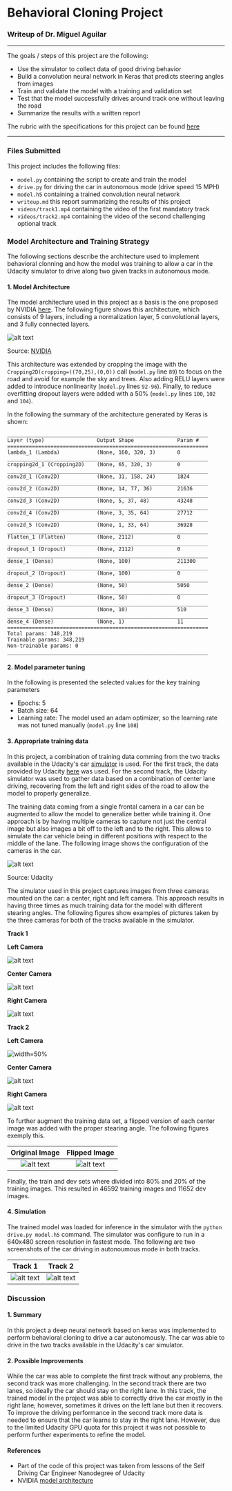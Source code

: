 # **Behavioral Cloning Project** 

### Writeup of Dr. Miguel Aguilar
---

The goals / steps of this project are the following:

* Use the simulator to collect data of good driving behavior
* Build a convolution neural network in Keras that predicts steering angles from images
* Train and validate the model with a training and validation set
* Test that the model successfully drives around track one without leaving the road
* Summarize the results with a written report


[//]: # (Image References)

[image1]: ./images/cnn-architecture-624x890.png "Model"
[image2]: ./images/carnd-using-multiple-cameras.png "Cameras"
[image3]: ./images/track1_left.jpg "Track 1 left" 
[image4]: ./images/track1_center.jpg "Track 1 center"
[image5]: ./images/track1_right.jpg "Track 1 right"
[image6]: ./images/track2_left.jpg "Track 2 left"
[image7]: ./images/track2_center.jpg "Track 2 center"
[image8]: ./images/track2_right.jpg "Track 2 right"
[image9]: ./images/track2_center_flipped.jpg "Track 2 flipped"
[image10]: ./images/track1.png "Track 1"
[image11]: ./images/track2.png "Track 2"


The rubric with the specifications for this project can be found [here](https://review.udacity.com/#!/rubrics/432/view)

---
### Files Submitted

This project includes the following files:

* `model.py` containing the script to create and train the model
* `drive.py` for driving the car in autonomous mode (drive speed 15 MPH)
* `model.h5` containing a trained convolution neural network 
* `writeup.md` this report summarizing the results of this project
* `videos/track1.mp4` containing the video of the first mandatory track
* `videos/track2.mp4` containing the video of the second challenging optional track

### Model Architecture and Training Strategy

The following sections describe the architecture used to implement behavioral clonning and how the model was training to allow a car in the Udacity simulator to drive along two given tracks in autonomous mode.

#### 1. Model Architecture

The model architecture used in this project as a basis is the one proposed by NVIDIA [here](https://devblogs.nvidia.com/deep-learning-self-driving-cars/). The following figure shows this architecture, which consists of 9 layers, including a normalization layer, 5 convolutional layers, and 3 fully connected layers. 

![alt text][image1]

Source: [NVIDIA](https://devblogs.nvidia.com/deep-learning-self-driving-cars/)

This architecture was extended by cropping the image with the `Cropping2D(cropping=((70,25),(0,0))` call  (`model.py` line `89`) to focus on the road and avoid for example the sky and trees. Also adding RELU layers were added to introduce nonlinearity (`model.py` lines `92-96`). Finally, to reduce overfitting dropout layers were added with a 50% (`model.py` lines `100`, `102` and `104`).

In the following the summary of the architecture generated by Keras is shown:

```
_________________________________________________________________
Layer (type)                 Output Shape              Param #   
=================================================================
lambda_1 (Lambda)            (None, 160, 320, 3)       0         
_________________________________________________________________
cropping2d_1 (Cropping2D)    (None, 65, 320, 3)        0         
_________________________________________________________________
conv2d_1 (Conv2D)            (None, 31, 158, 24)       1824      
_________________________________________________________________
conv2d_2 (Conv2D)            (None, 14, 77, 36)        21636     
_________________________________________________________________
conv2d_3 (Conv2D)            (None, 5, 37, 48)         43248     
_________________________________________________________________
conv2d_4 (Conv2D)            (None, 3, 35, 64)         27712     
_________________________________________________________________
conv2d_5 (Conv2D)            (None, 1, 33, 64)         36928     
_________________________________________________________________
flatten_1 (Flatten)          (None, 2112)              0         
_________________________________________________________________
dropout_1 (Dropout)          (None, 2112)              0         
_________________________________________________________________
dense_1 (Dense)              (None, 100)               211300    
_________________________________________________________________
dropout_2 (Dropout)          (None, 100)               0         
_________________________________________________________________
dense_2 (Dense)              (None, 50)                5050      
_________________________________________________________________
dropout_3 (Dropout)          (None, 50)                0         
_________________________________________________________________
dense_3 (Dense)              (None, 10)                510       
_________________________________________________________________
dense_4 (Dense)              (None, 1)                 11        
=================================================================
Total params: 348,219
Trainable params: 348,219
Non-trainable params: 0
_________________________________________________________________
```

#### 2. Model parameter tuning

In the following is presented the selected values for the key training parameters

* Epochs: 5
* Batch size: 64
* Learning rate: The model used an adam optimizer, so the learning rate was not tuned manually (`model.py` line `108`)

#### 3. Appropriate training data

In this project, a combination of training data comming from the two tracks available in the Udacity's car [simulator](https://github.com/udacity/self-driving-car-sim) is used. For the first track, the data provided by Udacity [here](https://s3.amazonaws.com/video.udacity-data.com/topher/2016/December/584f6edd_data/data.zip) was used. For the second track, the Udacity simulator was used to gather data based on a combination of center lane driving, recovering from the left and right sides of the road to allow the model to properly generalize.

The training data coming from a single frontal camera in a car can be augmented to allow the model to generalize better while training it. One approach is by having multiple cameras to capture not just the central image but also images a bit off to the left and to the right. This allows to simulate the car vehicle being in different positions with respect to the middle of the lane. The following image shows the configuration of the cameras in the car.

![alt text][image2]

Source: Udacity

The simulator used in this project captures images from three cameras mounted on the car: a center, right and left camera. This approach results in having three times as much training data for the model with different stearing angles. The following figures show examples of pictures taken by the three cameras for both of the tracks available in the simulator.

**Track 1**

**Left Camera**

![alt text][image3]

**Center Camera**

![alt text][image4]

**Right Camera**

![alt text][image5]

**Track 2**

**Left Camera**

![width=50%](./images/track2_left.jpg)

**Center Camera**

![alt text][image7]

**Right Camera**

![alt text][image8]

To further augment the training data set, a flipped version of each center image was added with the proper stearing angle. The following figures exemply this.

| Original Image            | Flipped Image             |
|:--------:|:------------:|
|![alt text][image7] | ![alt text][image9] |

Finally, the train and dev sets where divided into 80% and 20% of the training images. This resulted in 46592 training images and 11652 dev images.

#### 4. Simulation

The trained model was loaded for inference in the simulator with the `python drive.py model.h5` command. The simulator was configure to run in a 640x480 screen resolution in fastest mode. The following are two screenshots of the car driving in autonoumous mode in both tracks.

| Track 1             | Track 2              |
|:--------:|:------------:|
|![alt text][image10] | ![alt text][image11] |

### Discussion

#### 1. Summary

In this project a deep neural network based on keras was implemented to perform behavioral cloning to drive a car autonomously. The car was able to drive in the two tracks available in the Udacity's car simulator. 

#### 2. Possible Improvements

While the car was able to complete the first track without any problems, the second track was more challenging. In the second track there are two lanes, so ideally the car should stay on the right lane. In this track, the trained model in the project was able to correctly drive the car mostly in the right lane; however, sometimes it drives on the left lane but then it recovers. To improve the driving performance in the second track more data is needed to ensure that the car learns to stay in the right lane. However, due to the limited Udacity GPU quota for this project it was not possible to perform further experiments to refine the model.

#### References

* Part of the code of this project was taken from lessons of the Self Driving Car Engineer Nanodegree of Udacity
* NVIDIA [model architecture](https://devblogs.nvidia.com/deep-learning-self-driving-cars/)